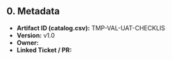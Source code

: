 ## 0. Metadata
- **Artifact ID (catalog.csv):** TMP-VAL-UAT-CHECKLIS
- **Version:** v1.0
- **Owner:** 
- **Linked Ticket / PR:** 

